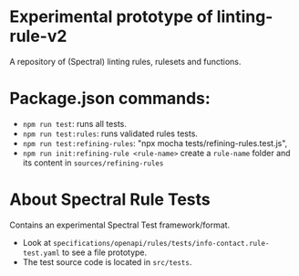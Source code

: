 # Experimental prototype of linting-rule-v2 #

A repository of (Spectral) linting rules, rulesets and functions.
# Package.json commands:

- `npm run test`: runs all tests.
- `npm run test:rules`: runs validated rules tests.
- `npm run test:refining-rules`: "npx mocha tests/refining-rules.test.js",
- `npm run init:refining-rule <rule-name>` create a `rule-name` folder and its content in `sources/refining-rules`

# About Spectral Rule Tests

Contains an experimental Spectral Test framework/format.

- Look at `specifications/openapi/rules/tests/info-contact.rule-test.yaml` to see a file prototype.
- The test source code is located in `src/tests`.